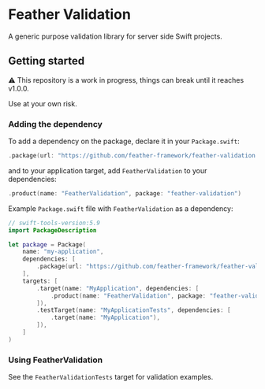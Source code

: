 # Feather Validation

A generic purpose validation library for server side Swift projects.

## Getting started

⚠️ This repository is a work in progress, things can break until it reaches v1.0.0. 

Use at your own risk.

### Adding the dependency

To add a dependency on the package, declare it in your `Package.swift`:

```swift
.package(url: "https://github.com/feather-framework/feather-validation.git", .upToNextMinor(from: "0.1.1")),
```

and to your application target, add `FeatherValidation` to your dependencies:

```swift
.product(name: "FeatherValidation", package: "feather-validation")
```

Example `Package.swift` file with `FeatherValidation` as a dependency:

```swift
// swift-tools-version:5.9
import PackageDescription

let package = Package(
    name: "my-application",
    dependencies: [
        .package(url: "https://github.com/feather-framework/feather-validation.git", .upToNextMinor(from: "0.1.1")),
    ],
    targets: [
        .target(name: "MyApplication", dependencies: [
            .product(name: "FeatherValidation", package: "feather-validation")
        ]),
        .testTarget(name: "MyApplicationTests", dependencies: [
            .target(name: "MyApplication"),
        ]),
    ]
)
```

###  Using FeatherValidation

See the `FeatherValidationTests` target for validation examples.
